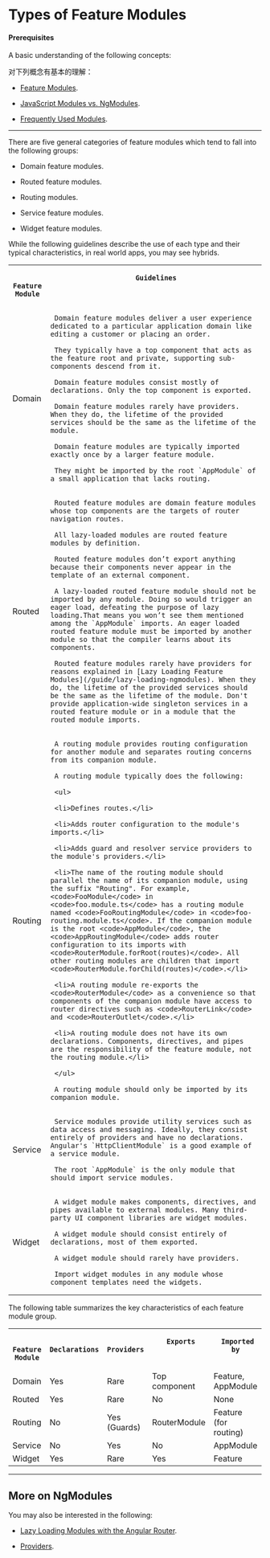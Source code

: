

# Types of Feature Modules

#### Prerequisites

A basic understanding of the following concepts:

对下列概念有基本的理解：

* [Feature Modules](guide/feature-modules).

* [JavaScript Modules vs. NgModules](guide/ngmodule-vs-jsmodule).

* [Frequently Used Modules](guide/frequent-ngmodules).

<hr>

There are five general categories of feature modules which
tend to fall into the following groups:

* Domain feature modules.

* Routed feature modules.

* Routing modules.

* Service feature modules.

* Widget feature modules.

While the following guidelines describe the use of each type and their
typical characteristics, in real world apps, you may see hybrids.

<table>

 <tr>

   <th style="vertical-align: top">

     Feature Module

   </th>

   <th style="vertical-align: top">

     Guidelines

   </th>

 </tr>

 <tr>

   <td>Domain</td>

   <td>

     Domain feature modules deliver a user experience dedicated to a particular application domain like editing a customer or placing an order.

     They typically have a top component that acts as the feature root and private, supporting sub-components descend from it.

     Domain feature modules consist mostly of declarations. Only the top component is exported.

     Domain feature modules rarely have providers. When they do, the lifetime of the provided services should be the same as the lifetime of the module.

     Domain feature modules are typically imported exactly once by a larger feature module.

     They might be imported by the root `AppModule` of a small application that lacks routing.

   </td>

 </tr>

 <tr>

   <td>Routed</td>

   <td>

     Routed feature modules are domain feature modules whose top components are the targets of router navigation routes.

     All lazy-loaded modules are routed feature modules by definition.

     Routed feature modules don’t export anything because their components never appear in the template of an external component.

     A lazy-loaded routed feature module should not be imported by any module. Doing so would trigger an eager load, defeating the purpose of lazy loading.That means you won’t see them mentioned among the `AppModule` imports. An eager loaded routed feature module must be imported by another module so that the compiler learns about its components.

     Routed feature modules rarely have providers for reasons explained in [Lazy Loading Feature Modules](/guide/lazy-loading-ngmodules). When they do, the lifetime of the provided services should be the same as the lifetime of the module. Don't provide application-wide singleton services in a routed feature module or in a module that the routed module imports.

   </td>

 </tr>

 <tr>

   <td>Routing</td>

   <td>

     A routing module provides routing configuration for another module and separates routing concerns from its companion module.

     A routing module typically does the following:

     <ul>

     <li>Defines routes.</li>

     <li>Adds router configuration to the module's imports.</li>

     <li>Adds guard and resolver service providers to the module's providers.</li>

     <li>The name of the routing module should parallel the name of its companion module, using the suffix "Routing". For example, <code>FooModule</code> in <code>foo.module.ts</code> has a routing module named <code>FooRoutingModule</code> in <code>foo-routing.module.ts</code>. If the companion module is the root <code>AppModule</code>, the <code>AppRoutingModule</code> adds router configuration to its imports with <code>RouterModule.forRoot(routes)</code>. All other routing modules are children that import <code>RouterModule.forChild(routes)</code>.</li>

     <li>A routing module re-exports the <code>RouterModule</code> as a convenience so that components of the companion module have access to router directives such as <code>RouterLink</code> and <code>RouterOutlet</code>.</li>

     <li>A routing module does not have its own declarations. Components, directives, and pipes are the responsibility of the feature module, not the routing module.</li>

     </ul>

     A routing module should only be imported by its companion module.

   </td>

 </tr>

 <tr>

   <td>Service</td>

   <td>

     Service modules provide utility services such as data access and messaging. Ideally, they consist entirely of providers and have no declarations. Angular's `HttpClientModule` is a good example of a service module.

     The root `AppModule` is the only module that should import service modules.

   </td>

 </tr>

 <tr>

   <td>Widget</td>

   <td>

     A widget module makes components, directives, and pipes available to external modules. Many third-party UI component libraries are widget modules.

     A widget module should consist entirely of declarations, most of them exported.

     A widget module should rarely have providers.

     Import widget modules in any module whose component templates need the widgets.

   </td>

 </tr>

</table>

The following table summarizes the key characteristics of each feature module group.

<table>

 <tr>

   <th style="vertical-align: top">

     Feature Module

   </th>

   <th style="vertical-align: top">

     Declarations

   </th>

   <th style="vertical-align: top">

     Providers

   </th>

   <th style="vertical-align: top">

     Exports

   </th>

   <th style="vertical-align: top">

     Imported by

   </th>

 </tr>

 <tr>

   <td>Domain</td>

   <td>Yes</td>

   <td>Rare</td>

   <td>Top component</td>

   <td>Feature, AppModule</td>

 </tr>

 <tr>

   <td>Routed</td>

   <td>Yes</td>

   <td>Rare</td>

   <td>No</td>

   <td>None</td>

 </tr>

 <tr>

   <td>Routing</td>

   <td>No</td>

   <td>Yes (Guards)</td>

   <td>RouterModule</td>

   <td>Feature (for routing)</td>

 </tr>

 <tr>

   <td>Service</td>

   <td>No</td>

   <td>Yes</td>

   <td>No</td>

   <td>AppModule</td>

 </tr>

 <tr>

   <td>Widget</td>

   <td>Yes</td>

   <td>Rare</td>

   <td>Yes</td>

   <td>Feature</td>

 </tr>

</table>

<hr />

## More on NgModules

You may also be interested in the following:

* [Lazy Loading Modules with the Angular Router](guide/lazy-loading-ngmodules).

* [Providers](guide/providers).
